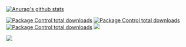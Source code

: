 
<a href="https://github.com/anuraghazra/github-readme-stats">
  <img align="center" src="https://github-readme-stats.anuraghazra1.vercel.app/api?username=DenisMurynka&show_icons=true&include_all_commits=true&theme=material-palenight" alt="Anurag's github stats" />
</a>


[![Package Control total downloads](https://img.shields.io/badge/Name-Denis-ff69b4)]()
[![Package Control total downloads](https://img.shields.io/badge/Sex-Yes-green)]()
[![Package Control total downloads](https://img.shields.io/badge/Gender-Engineer-yellow)]()
[![](https://img.shields.io/badge/TG-denowns-blue)](https://t.me/denowns)



<a href="https://github.com/DenisMurynka/github-readme-stats">
  <!-- Change the `github-readme-stats.anuraghazra1.vercel.app` to `github-readme-stats.vercel.app`  -->
  <img align="center" src="https://github-readme-stats.anuraghazra1.vercel.app/api/top-langs/?username=DenisMurynka&layout=compact&theme=material-palenight" />
</a>
